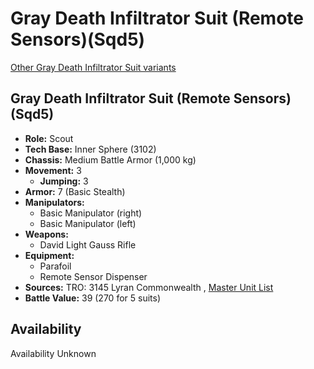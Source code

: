 # Gray Death Infiltrator Suit (Remote Sensors)(Sqd5) 

[Other Gray Death Infiltrator Suit variants](../gray_death_infiltrator_suit.md) 

## Gray Death Infiltrator Suit (Remote Sensors)(Sqd5) 

- **Role:** Scout 
- **Tech Base:** Inner Sphere (3102) 
- **Chassis:** Medium Battle Armor (1,000 kg) 
- **Movement:** 3 
  - **Jumping:** 3 
- **Armor:** 7 (Basic Stealth) 
- **Manipulators:** 
  - Basic Manipulator (right) 
  - Basic Manipulator (left) 
- **Weapons:** 
  - David Light Gauss Rifle 
- **Equipment:** 
  - Parafoil 
  - Remote Sensor Dispenser 
- **Sources:** TRO: 3145 Lyran Commonwealth , [Master Unit List](http://masterunitlist.info/Unit/Details/8766) 
- **Battle Value:** 39 (270 for 5 suits) 

## Availability 

Availability Unknown 

